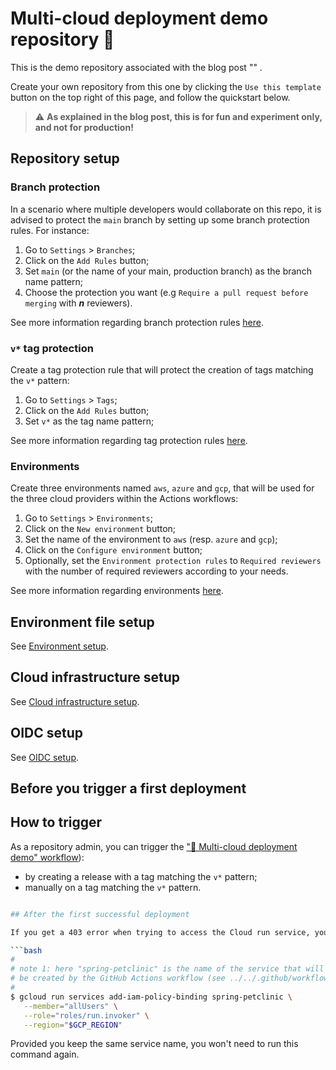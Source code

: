 # Multi-cloud deployment demo repository 🚀

This is the demo repository associated with the blog post "" .

Create your own repository from this one by clicking the `Use this template` button on the top right of this page, and follow the quickstart below.

> ⚠️ **As explained in the blog post, this is for fun and experiment only, and not for production!**

## Repository setup

### Branch protection

In a scenario where multiple developers would collaborate on this repo, it is advised to protect the `main` branch by setting up some branch protection rules. For instance:
1. Go to `Settings` > `Branches`;
2. Click on the `Add Rules` button;
3. Set `main` (or the name of your main, production branch) as the branch name pattern;
4. Choose the protection you want (e.g `Require a pull request before merging` with ___n___ reviewers). 

See more information regarding branch protection rules [here](https://docs.github.com/en/github/administering-a-repository/defining-the-mergeability-of-pull-requests/about-protected-branches).


### `v*` tag protection

Create a tag protection rule that will protect the creation of tags matching the `v*` pattern:
1. Go to `Settings` > `Tags`;
2. Click on the `Add Rules` button;
3. Set `v*` as the tag name pattern;

See more information regarding tag protection rules [here](https://docs.github.com/en/repositories/managing-your-repositorys-settings-and-features/managing-repository-settings/configuring-tag-protection-rules).

### Environments

Create three environments named `aws`, `azure` and `gcp`, that will be used for the three cloud providers within the Actions workflows:
1. Go to `Settings` > `Environments`;
2. Click on the `New environment` button;
3. Set the name of the environment to `aws` (resp. `azure` and `gcp`);
4. Click on the `Configure environment` button;
5. Optionally, set the `Environment protection rules` to `Required reviewers` with the number of required reviewers according to your needs.

See more information regarding environments [here](https://docs.github.com/en/actions/deployment/targeting-different-environments/using-environments-for-deployment).

## Environment file setup

See [Environment setup](./docs/env-setup/env-setup.md).

## Cloud infrastructure setup

See [Cloud infrastructure setup](./docs/infra-setup/).

## OIDC setup

See [OIDC setup](./docs/oidc-setup/).

## Before you trigger a first deployment

## How to trigger

As a repository admin, you can trigger the ["🚀 Multi-cloud deployment demo" workflow](.github/workflows/multi-cloud-deployment.yml)):
* by creating a release with a tag matching the `v*` pattern;
* manually on a tag matching the `v*` pattern.

```bash

## After the first successful deployment 

If you get a 403 error when trying to access the Cloud run service, you might want to allow all users to invoke the service. To do so, run the following command:

```bash
#
# note 1: here "spring-petclinic" is the name of the service that will 
# be created by the GitHub Actions workflow (see ../../.github/workflows/multi-cloud-deployment.yml)
#
$ gcloud run services add-iam-policy-binding spring-petclinic \
   --member="allUsers" \
   --role="roles/run.invoker" \
   --region="$GCP_REGION"
```

Provided you keep the same service name, you won't need to run this command again.